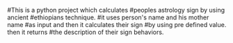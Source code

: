 #This is a python project which calculates
#peoples astrology sign by using ancient
#ethiopians technique.
#it uses person's name and his mother name
#as input and then it calculates their sign
#by using pre defined value. then it returns
#the description of their sign behaviors.
